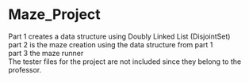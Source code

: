 # Maze_Project
Part 1 creates a data structure using Doubly Linked List  (DisjointSet)  
part 2 is the maze creation using the data structure from part 1  
part 3 the maze runner  
The tester files for the project are not included since they belong to the professor.



